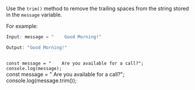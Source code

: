 Use the `trim()` method
to remove the
trailing spaces
from the string stored in
the `message` variable.

For example:
```js
Input: message = "    Good Morning!"

Output: "Good Morning!"
```

<codeblock language="javascript" type="exercise" testMode="fixedInput">
<code>
const message = "    Are you available for a call?";
console.log(message);
</code>

<solution>
const message = "    Are you available for a call?";
console.log(message.trim());
</solution>
</codeblock>
